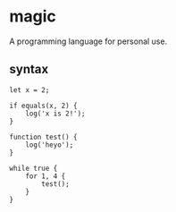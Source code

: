 # magic
A programming language for personal use.

## syntax
```magic
let x = 2;

if equals(x, 2) {
    log('x is 2!');
}

function test() {
    log('heyo');
}

while true {
    for 1, 4 {
        test();
    }
}
```